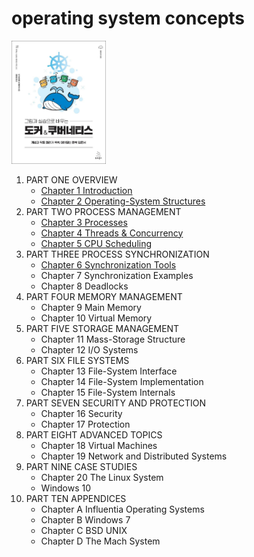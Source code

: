 # operating system concepts

<img src="img.png"  width="30%"/>

1. PART ONE OVERVIEW
    - [Chapter 1  Introduction](Chapter_1_Introduction/README.md)
    - [Chapter 2 Operating-System Structures](Chapter_2_Operating_System_Structures/README.md)
2. PART TWO PROCESS MANAGEMENT
    - [Chapter 3 Processes](Chapter_3_Processes/README.md)
    - [Chapter 4 Threads & Concurrency](Chapter_4_Threads_and_Concurrency/README.md)
    - [Chapter 5 CPU Scheduling](Chapter_5_CPU_Scheduling/README.md)
3. PART THREE PROCESS SYNCHRONIZATION
    - [Chapter 6 Synchronization Tools](Chapter_6_Synchronization_Tools/README.md)
    - Chapter 7 Synchronization Examples
    - Chapter 8 Deadlocks
4. PART FOUR MEMORY MANAGEMENT
    - Chapter 9 Main Memory
    - Chapter 10 Virtual Memory
5. PART FIVE STORAGE MANAGEMENT
    - Chapter 11 Mass-Storage Structure
    - Chapter 12 I/O Systems
6. PART SIX FILE SYSTEMS
    - Chapter 13 File-System Interface
    - Chapter 14 File-System Implementation
    - Chapter 15 File-System Internals
7. PART SEVEN SECURITY AND PROTECTION
    - Chapter 16 Security
    - Chapter 17 Protection
8. PART EIGHT ADVANCED TOPICS
    - Chapter 18 Virtual Machines
    - Chapter 19 Network and Distributed Systems
9. PART NINE CASE STUDIES
    - Chapter 20 The Linux System
    - Windows 10
10. PART TEN APPENDICES
    - Chapter A Influentia Operating Systems
    - Chapter B Windows 7
    - Chapter C BSD UNIX
    - Chapter D The Mach System
